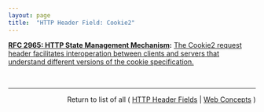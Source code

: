```yaml
---
layout: page
title:  "HTTP Header Field: Cookie2"
---
```


**[RFC 2965: HTTP State Management Mechanism](/specs/IETF/RFC/2965 "This document specifies a way to create a stateful session with Hypertext Transfer Protocol (HTTP) requests and responses. It describes three new headers, Cookie, Cookie2, and Set-Cookie2, which carry state information between participating origin servers and user agents. The method described here differs from Netscape's Cookie proposal [Netscape], but it can interoperate with HTTP/1.0 user agents that use Netscape's method."):** [The Cookie2 request header facilitates interoperation between clients and servers that understand different versions of the cookie specification.](http://tools.ietf.org/html/rfc2965#section-3.3)

<br/>
<hr/>

<p style="text-align: right">Return to list of all ( <a href="../http-headers">HTTP Header Fields</a> | <a href="../">Web Concepts</a> )</p>